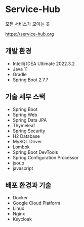 # Service-Hub
모든 서비스가 모이는 곳

https://service-hub.org

## 개발 환경

* Intellij IDEA Ultimate 2022.3.2
* Java 11
* Gradle
* Spring Boot 2.7.7

## 기술 세부 스택

* Spring Boot
* Spring Web
* Spring Data JPA
* Thymeleaf
* Spring Security
* H2 Database
* MySQL Driver
* Lombok
* Spring Boot DevTools
* Spring Configuration Processor
* jsoup
* javascript

## 배포 환경과 기술

* Docker 
* Google Cloud Platform
* Linux 
* Nginx
* Keycloak
